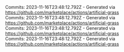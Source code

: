 Commits: 2023-11-16T23:48:12.792Z - Generated via https://github.com/marketplace/actions/artificial-grass
<br>
Commits: 2023-11-16T23:48:12.792Z - Generated via https://github.com/marketplace/actions/artificial-grass
<br>
Commits: 2023-11-16T23:48:12.792Z - Generated via https://github.com/marketplace/actions/artificial-grass
<br>
Commits: 2023-11-16T23:48:12.792Z - Generated via https://github.com/marketplace/actions/artificial-grass
<br>
